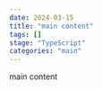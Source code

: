 ```yaml
---
date: 2024-03-15
title: "main content"
tags: []
stage: "TypeScript"
categories: "main"
---
```


main content

